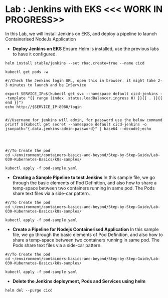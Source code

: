 # Lab : Jenkins with EKS <<< WORK IN PROGRESS>>

In this Lab, we will Install Jenkins on EKS, and deploy a pipeline to launch Containerised NodeJs Application

* **Deploy Jenkins on EKS**
Ensure Helm is installed, use the previous labs to have it configured. 

```
helm install stable/jenkins --set rbac.create=true --name cicd

kubectl get pods -w

#//Check the Jenkins login URL, open this in browser. it might take 2-3 minutes to launch and be InService

export SERVICE_IP=$(kubectl get svc --namespace default cicd-jenkins --template "{{ range (index .status.loadBalancer.ingress 0) }}{{ . }}{{ end }}")
echo http://$SERVICE_IP:8080/login


#//Username for jenkins will admin, for password use the below command
printf $(kubectl get secret --namespace default cicd-jenkins -o jsonpath="{.data.jenkins-admin-password}" | base64 --decode);echo




#//To Create the pod
cd ~/environment/containers-basics-and-beyond/Step-by-Step-Guide/Lab-030-Kubernetes-Basics/k8s-samples/

kubectl apply -f pod-sample.yaml
```


* **Creating a Sample Pipeline to test Jenkins**
In this sample file, we go through the basic elements of Pod Definition, and also how to share a temp-space between two containers running in same pod. The Pods share text files via a side-car pattern.

```
#//To Create the pod
cd ~/environment/containers-basics-and-beyond/Step-by-Step-Guide/Lab-030-Kubernetes-Basics/k8s-samples/

kubectl apply -f pod-sample.yaml
```

* **Create a Pipeline for Nodejs Containerised Application**
In this sample file, we go through the basic elements of Pod Definition, and also how to share a temp-space between two containers running in same pod. The Pods share text files via a side-car pattern.

```
#//To Create the pod
cd ~/environment/containers-basics-and-beyond/Step-by-Step-Guide/Lab-030-Kubernetes-Basics/k8s-samples/

kubectl apply -f pod-sample.yaml
```



* **Delete the Jenkins deployment, Pods and Services using helm**

```
helm del --purge cicd

```




